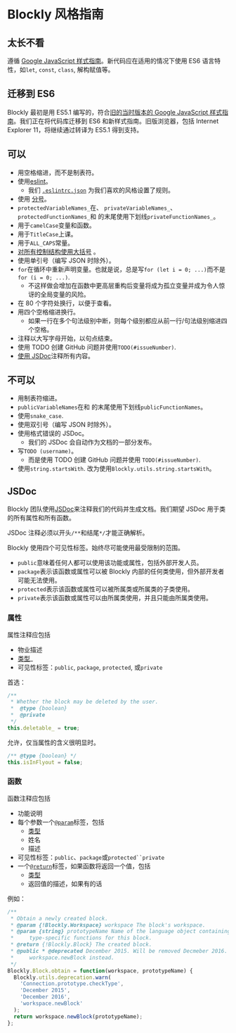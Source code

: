 # Blockly 风格指南

## 太长不看

遵循 [Google JavaScript 样式指南](https://google.github.io/styleguide/jsguide.html)。新代码应在适用的情况下使用 ES6 语言特性，如`let`, `const`, `class`, 解构赋值等。

## 迁移到 ES6

Blockly 最初是用 ES5.1 编写的，符合[旧的当时版本的 Google JavaScript 样式指南](https://google.github.io/styleguide/javascriptguide.xml)。我们正在将代码库迁移到 ES6 和新样式指南。旧版浏览器，包括 Internet Explorer 11，将继续通过转译为 ES5.1 得到支持。

## 可以

- 用空格缩进，而不是制表符。
- 使用[eslint](http://eslint.org/)。
  - 我们 [`.eslintrc.json`](https://github.com/google/blockly/blob/master/.eslintrc.json) 为我们喜欢的风格设置了规则。
- 使用 [分号](https://google.github.io/styleguide/jsguide.html#formatting-semicolons-are-required)。
- `protectedVariableNames_`在、 `privateVariableNames_`、`protectedFunctionNames_`和 的末尾使用下划线`privateFunctionNames_`。
- 用于`camelCase`变量和函数。
- 用于`TitleCase`上课。
- 用于`ALL_CAPS`常量。
- [对所有控制结构使用大括号](https://google.github.io/styleguide/jsguide.html#formatting-braces-all) 。
- 使用单引号（编写 JSON 时除外）。
- `for`在循环中重新声明变量。也就是说，总是写`for (let i = 0; ...)`而不是`for (i = 0; ...)`.
  - 不这样做会增加在函数中更高层重构后变量将成为孤立变量并成为令人惊讶的全局变量的风险。
- 在 80 个字符处换行，以便于查看。
- 用四个空格缩进换行。
  - 如果一行在多个句法级别中断，则每个级别都应从前一行/句法级别缩进四个空格。
- 注释以大写字母开始，以句点结束。
- 使用 TODO 创建 GitHub 问题并使用`TODO(#issueNumber)`.
- [使用 JSDoc](https://developers.google.com/blockly/guides/contribute#jsdoc)注释所有内容。

## 不可以

- 用制表符缩进。
- `publicVariableNames`在和 的末尾使用下划线`publicFunctionNames`。
- 使用`snake_case`.
- 使用双引号（编写 JSON 时除外）。
- 使用格式错误的 JSDoc。
  - 我们的 JSDoc 会自动作为文档的一部分发布。
- 写`TODO (username)`。
  - 而是使用 TODO 创建 GitHub 问题并使用 `TODO(#issueNumber)`.
- 使用`string.startsWith`. 改为使用`Blockly.utils.string.startsWith`。

## JSDoc

Blockly 团队使用[JSDoc](http://usejsdoc.org/about-getting-started.html)来注释我们的代码并生成文档。我们期望 JSDoc 用于类的所有属性和所有函数。

JSDoc 注释必须以开头`/**`和结尾`*/`才能正确解析。

Blockly 使用四个可见性标签。始终尽可能使用最受限制的范围。

- `public`意味着任何人都可以使用该功能或属性，包括外部开发人员。
- `package`表示该函数或属性可以被 Blockly 内部的任何类使用，但外部开发者可能无法使用。
- `protected`表示该函数或属性可以被所属类或所属类的子类使用。
- `private`表示该函数或属性可以由所属类使用，并且只能由所属类使用。

### 属性

属性注释应包括

- 物业描述
- [类型](https://github.com/google/closure-compiler/wiki/Types-in-the-Closure-Type-System)\_[](https://github.com/google/closure-compiler/wiki/Types-in-the-Closure-Type-System)
- 可见性标签：`public`, `package`, `protected`, 或`private`

首选：

```javascript
/**
 * Whether the block may be deleted by the user.
 *  @type {boolean}
 *  @private
 */
this.deletable_ = true;
```

允许，仅当属性的含义很明显时。

```javascript
/** @type {boolean} */
this.isInFlyout = false;
```

### 函数

函数注释应包括

- 功能说明
- 每个参数一个[`@param`](http://usejsdoc.org/tags-param.html)标签，包括
  - [类型](https://github.com/google/closure-compiler/wiki/Types-in-the-Closure-Type-System)
  - 姓名
  - 描述
- 可见性标签：`public`、`package`或` protected``private `
- 一个[`@return`](http://usejsdoc.org/tags-returns.html)标签，如果函数将返回一个值，包括
  - [类型](https://github.com/google/closure-compiler/wiki/Types-in-the-Closure-Type-System)
  - 返回值的描述，如果有的话

例如：

```javascript
/**
 * Obtain a newly created block.
 * @param {!Blockly.Workspace} workspace The block's workspace.
 * @param {string} prototypeName Name of the language object containing
 *     type-specific functions for this block.
 * @return {!Blockly.Block} The created block.
 * @public * @deprecated December 2015. Will be removed Decmeber 2016. Use
 *     workspace.newBlock instead.
 */
Blockly.Block.obtain = function(workspace, prototypeName) {
  Blockly.utils.deprecation.warn(
    'Connection.prototype.checkType',
    'December 2015',
    'December 2016',
    'workspace.newBlock'
  );
  return workspace.newBlock(prototypeName);
};
```
